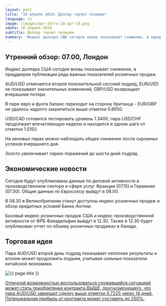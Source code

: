```yaml
---
layout: post
title: "18 апреля 2019: Доллар теряет позиции"
language: ru
image: /images/apr-19/ru-18-apr-19.png
xdate: 18 апреля 2019
subtitle: Доллар теряет позиции
summary: "Индекс доллара США сегодня вновь показывает снижение, в преддверии публикации ряда важных показателей розничных продаж. AUD/USD отмечается второй положительной сессией подряд, EUR/USD не показывает значительных изменений, GBP/USD возвращает вчерашние потери"
---
```

## Утренний обзор: 07.00, Лондон
 
Индекс доллара США сегодня вновь показывает снижение, в преддверии публикации ряда важных показателей розничных продаж.

AUD/USD отмечается второй положительной сессией подряд, EUR/USD не показывает значительных изменений, GBP/USD возвращает вчерашние потери.

В паре евро и фунта баланс переходит на сторону британца - EUR/GBP не удалось надолго закрепиться выше отметки 0.8650.

USD/CAD готовится тестировать уровень 1.3400, пара USD/CHF продолжает впечатляющую неделю и находится в одном шаге от отметки 1.0150.

На иеновых парах можно наблюдать общее снижение после скромных успехов вчерашнего дня.

Золото увеличивает серию поражений до шести дней подряд.

## Экономические новости
 
Сегодня будут опубликованы данные по деловой активности в производственном секторе и сфере услуг Франции (07.15) и Германии (07.30). Общие данные по Евросоюзу выйдут в 08.00.

В 08.30 в Великобритании станут доступны индекс розничных продаж и обзор кредитных условий Банка Англии.

Базовый индекс розничных продаж США и индекс производственной активности от ФРБ Филадельфии выйдут в 12.30. Также в 12.30 будет опубликован отчет по объему розничных продажах в Канаде.
 
## Торговая идея
 
Пара AUD/USD второй день подряд показывает неплохие результаты и вполне может продолжить подъем, учитывая сильные показатели китайской экономики.

<img src="{{ site.url }}/images/apr-19/ru-18-apr-19.png" alt="{{ page.title }}"  title="{{ page.title }}">

<a href="%LINK%%?currency=USD&amp;market=forex&underlying=frxAUDUSD&formname=higherlower&duration_amount=14&duration_units=d&amount=10&amount_type=stake&expiry_type=duration&barrier=0.7225" target="_blank" rel="noopener noreferrer nofollow">Отличной возможностью воспользоваться сложившейся ситуацией может стать приобретение контракта ВЫШЕ, прогнозирующего, что пара AUD/USD завершит сделку выше отметки 0.7225 через 14 дней. Потенциальная прибыль от контракта может составить до 250%.</a>

